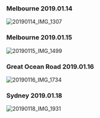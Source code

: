 ### Melbourne 2019.01.14

![20190114_IMG_1307](https://user-images.githubusercontent.com/102359749/162444999-810f732b-9b7a-40ea-bfd7-579088258775.JPG)

### Melbourne 2019.01.15

![20190115_IMG_1499](https://user-images.githubusercontent.com/102359749/163188553-eab15da1-5986-483e-bace-953e0e69b08c.JPG)

### Great Ocean Road 2019.01.16

![20190116_IMG_1734](https://user-images.githubusercontent.com/102359749/161057846-f6fc895e-09c7-48da-bfb4-44cc85791517.JPG)

### Sydney 2019.01.18

![20190118_IMG_1931](https://user-images.githubusercontent.com/102359749/160142885-d6c6dbad-215c-4824-b7a7-8abd6797254f.JPG)